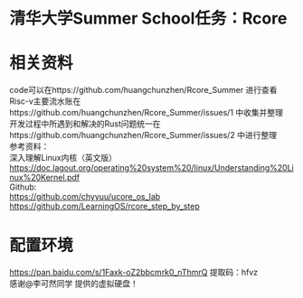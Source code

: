 # 清华大学Summer School任务：Rcore
# 相关资料
code可以在https://github.com/huangchunzhen/Rcore_Summer 进行查看 
</br>Risc-v主要流水账在https://github.com/huangchunzhen/Rcore_Summer/issues/1 中收集并整理
</br>开发过程中所遇到和解决的Rust问题统一在https://github.com/huangchunzhen/Rcore_Summer/issues/2 中进行整理
</br>参考资料：
</br>深入理解Linux内核（英文版）
</br>https://doc.lagout.org/operating%20system%20/linux/Understanding%20Linux%20Kernel.pdf 
</br>Github:
</br>https://github.com/chyyuu/ucore_os_lab
</br>https://github.com/LearningOS/rcore_step_by_step
# 配置环境
https://pan.baidu.com/s/1Faxk-oZ2bbcmrk0_nThmrQ  提取码：hfvz
<br /> 感谢@李可然同学 提供的虚拟硬盘！



